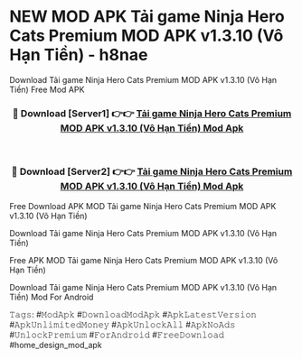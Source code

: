 # NEW MOD APK Tải game Ninja Hero Cats Premium MOD APK v1.3.10 (Vô Hạn Tiền) - h8nae
Download Tải game Ninja Hero Cats Premium MOD APK v1.3.10 (Vô Hạn Tiền) Free Mod APK

<div align="center">
<h3>🔴 Download [Server1] 👉👉 <a href="https://apk-comot.site?title=Tải_game_Ninja_Hero_Cats_Premium_MOD_APK_v1.3.10_(Vô_Hạn_Tiền)">Tải game Ninja Hero Cats Premium MOD APK v1.3.10 (Vô Hạn Tiền) Mod Apk</a></h3><br>

<h3>🔴 Download [Server2] 👉👉 <a href="https://apk-comot.site?title=Tải_game_Ninja_Hero_Cats_Premium_MOD_APK_v1.3.10_(Vô_Hạn_Tiền)">Tải game Ninja Hero Cats Premium MOD APK v1.3.10 (Vô Hạn Tiền) Mod Apk</a></h3>
</div>


Free Download APK MOD Tải game Ninja Hero Cats Premium MOD APK v1.3.10 (Vô Hạn Tiền)

Download Tải game Ninja Hero Cats Premium MOD APK v1.3.10 (Vô Hạn Tiền) 

Free APK MOD Tải game Ninja Hero Cats Premium MOD APK v1.3.10 (Vô Hạn Tiền) 

Download Tải game Ninja Hero Cats Premium MOD APK v1.3.10 (Vô Hạn Tiền) Mod For Android

𝚃𝚊𝚐𝚜: #𝙼𝚘𝚍𝙰𝚙𝚔 #𝙳𝚘𝚠𝚗𝚕𝚘𝚊𝚍𝙼𝚘𝚍𝙰𝚙𝚔 #𝙰𝚙𝚔𝙻𝚊𝚝𝚎𝚜𝚝𝚅𝚎𝚛𝚜𝚒𝚘𝚗 #𝙰𝚙𝚔𝚄𝚗𝚕𝚒𝚖𝚒𝚝𝚎𝚍𝙼𝚘𝚗𝚎𝚢 #𝙰𝚙𝚔𝚄𝚗𝚕𝚘𝚌𝚔𝙰𝚕𝚕 #𝙰𝚙𝚔𝙽𝚘𝙰𝚍𝚜 #𝚄𝚗𝚕𝚘𝚌𝚔𝙿𝚛𝚎𝚖𝚒𝚞𝚖 #𝙵𝚘𝚛𝙰𝚗𝚍𝚛𝚘𝚒𝚍 #𝙵𝚛𝚎𝚎𝙳𝚘𝚠𝚗𝚕𝚘𝚊𝚍 #home_design_mod_apk